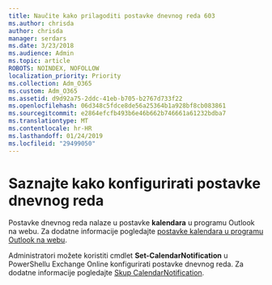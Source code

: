 ```yaml
---
title: Naučite kako prilagoditi postavke dnevnog reda 603
ms.author: chrisda
author: chrisda
manager: serdars
ms.date: 3/23/2018
ms.audience: Admin
ms.topic: article
ROBOTS: NOINDEX, NOFOLLOW
localization_priority: Priority
ms.collection: Adm_O365
ms.custom: Adm_O365
ms.assetid: d9d92a75-2ddc-41eb-b705-b2767d733f22
ms.openlocfilehash: 06d348c5fdce8de56a25364b1a928bf8cb083861
ms.sourcegitcommit: e2864efcfb493b6e46b662b746661a61232bdba7
ms.translationtype: MT
ms.contentlocale: hr-HR
ms.lasthandoff: 01/24/2019
ms.locfileid: "29499050"
---
```

# <a name="learn-how-to-configure-agenda-settings"></a>Saznajte kako konfigurirati postavke dnevnog reda

Postavke dnevnog reda nalaze u postavke **kalendara** u programu Outlook na webu. Za dodatne informacije pogledajte [postavke kalendara u programu Outlook na webu](https://support.office.com/article/12cba5a4-4f95-4d00-bfc3-b694aa67ac8f).
  
Administratori možete koristiti cmdlet **Set-CalendarNotification** u PowerShellu Exchange Online konfigurirati postavke dnevnog reda. Za dodatne informacije pogledajte [Skup CalendarNotification](https://technet.microsoft.com/library/dd351284).
  

